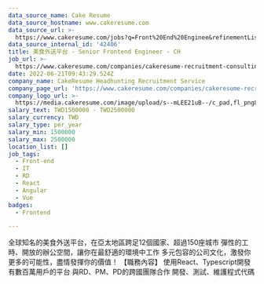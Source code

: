 ```yaml
---
data_source_name: Cake Resume
data_source_hostname: www.cakeresume.com
data_source_url: >-
  https://www.cakeresume.com/jobs?q=Front%20End%20Enginee&refinementList[lang_name][0]=E[…]tech_front-end-development&range[salary_range][min]=1000000
data_source_internal_id: '42406'
title: 美食外送平台 - Senior Frontend Engineer - CH
job_url: >-
  https://www.cakeresume.com/companies/cakeresume-recruitment-consulting/jobs/food-delivery-platform-senior-frontend-engineer-ch
date: 2022-06-21T09:43:29.524Z
company_name: CakeResume Headhunting Recruitment Service
company_page_url: 'https://www.cakeresume.com/companies/cakeresume-recruitment-consulting'
company_logo_url: >-
  https://media.cakeresume.com/image/upload/s--mLEE21uB--/c_pad,fl_png8,h_200,w_200/v1620881212/vdbipassrdfr8omwzeq6.png
salary_text: TWD1500000 - TWD2500000
salary_currency: TWD
salary_type: per_year
salary_min: 1500000
salary_max: 2500000
location_list: []
job_tags:
  - Front-end
  - IT
  - RD
  - React
  - Angular
  - Vue
badges:
  - Frontend

---
```


全球知名的美食外送平台，在亞太地區跨足12個國家、超過150座城市 彈性的工時、開放的辦公空間，讓你在最舒適的環境中工作 多元包容的公司文化，激發你更多的可能性，盡情發揮你的價值！ 【職務內容】 使用React、Typescript開發有數百萬用戶的平台 與RD、PM、PD的跨國團隊合作 開發、測試、維護程式代碼